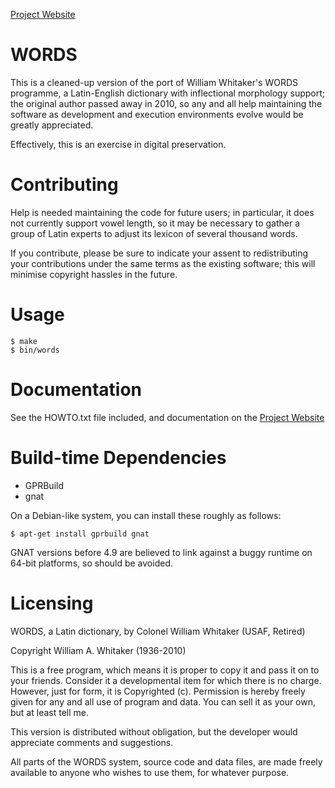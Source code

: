 [Project Website](http://mk270.github.io/whitakers-words/)

WORDS
=====

This is a cleaned-up version of the port of William Whitaker's WORDS
programme, a Latin-English dictionary with inflectional morphology
support; the original author passed away in 2010, so any and all help
maintaining the software as development and execution environments evolve
would be greatly appreciated.

Effectively, this is an exercise in digital preservation.

Contributing
============

Help is needed maintaining the code for future users; in particular, it
does not currently support vowel length, so it may be necessary to gather
a group of Latin experts to adjust its lexicon of several thousand words.

If you contribute, please be sure to indicate your assent to redistributing
your contributions under the same terms as the existing software; this
will minimise copyright hassles in the future.

Usage
=====

    $ make
    $ bin/words

Documentation
=============

See the HOWTO.txt file included, 
and documentation on the [Project Website](http://mk270.github.io/whitakers-words/operational.html)


Build-time Dependencies
=======================

* GPRBuild
* gnat

On a Debian-like system, you can install these roughly as follows:

    $ apt-get install gprbuild gnat

GNAT versions before 4.9 are believed to link against a buggy runtime on
64-bit platforms, so should be avoided.

Licensing
=========

WORDS, a Latin dictionary, by Colonel William Whitaker (USAF, Retired)

Copyright William A. Whitaker (1936-2010)

This is a free program, which means it is proper to copy it and pass
it on to your friends. Consider it a developmental item for which
there is no charge. However, just for form, it is Copyrighted
(c). Permission is hereby freely given for any and all use of program
and data. You can sell it as your own, but at least tell me.

This version is distributed without obligation, but the developer
would appreciate comments and suggestions.

All parts of the WORDS system, source code and data files, are made freely
available to anyone who wishes to use them, for whatever purpose.
